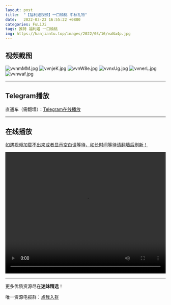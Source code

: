 ```yaml
---
layout: post
title:  "【福利姬视频】一口柚桃 中秋礼物"
date:   2022-03-23 16:55:22 +0800
categories: FuLiJi
tags: 推特 福利姬 一口柚桃
img: https://kanjiantu.top/images/2022/03/16/vaNa4p.jpg
---
```



## 视频截图

![vvnmMM.jpg](https://kanjiantu.top/images/2022/03/23/vvnmMM.jpg)
![vvnjeK.jpg](https://kanjiantu.top/images/2022/03/23/vvnjeK.jpg)
![vvnW8e.jpg](https://kanjiantu.top/images/2022/03/23/vvnW8e.jpg)
![vvnxUg.jpg](https://kanjiantu.top/images/2022/03/23/vvnxUg.jpg)
![vvnerL.jpg](https://kanjiantu.top/images/2022/03/23/vvnerL.jpg)
![vvnwaf.jpg](https://kanjiantu.top/images/2022/03/23/vvnwaf.jpg)

* * *
## Telegram播放

直通车（需翻墙）：[Telegram在线播放](https://t.me/mimeijingxuan/112)

* * *
## 在线播放
<u>如遇视频加载不出来或者显示空白请等待，如长时间等待请翻墙后刷新！</u>
<center><video src="https://cdn.publer.io/uploads/videos/6239f9aedb27970e87321c0e/9c8f28bac870ae6eb3fbbd53b50783a6.mp4" width="100%" height="380px" controls="controls"></video></center>


* * *
更多优质资源尽在**迷妹精选**！

唯一资源电报群：[点我入群](https://t.me/mimeijingxuan)


